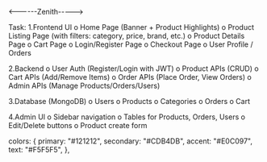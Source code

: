 <------Zenith----->

Task:
1.Frontend UI
o Home Page (Banner + Product Highlights)
o Product Listing Page (with filters: category, price, brand, etc.)
o Product Details Page
o Cart Page
o Login/Register Page
o Checkout Page
o User Profile / Orders

2.Backend
o User Auth (Register/Login with JWT)
o Product APIs (CRUD)
o Cart APIs (Add/Remove Items)
o Order APIs (Place Order, View Orders)
o Admin APIs (Manage Products/Orders/Users)

3.Database (MongoDB)
o Users
o Products
o Categories
o Orders
o Cart

4.Admin UI
o Sidebar navigation
o Tables for Products, Orders, Users
o Edit/Delete buttons
o Product create form

colors: {
primary: "#121212",
secondary: "#CDB4DB",
accent: "#E0C097",
text: "#F5F5F5",
},
